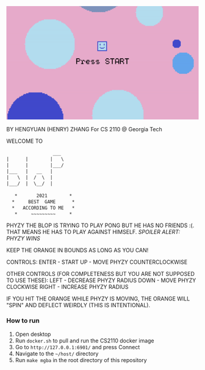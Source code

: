 ![](https://github.com/henryz2004/gameboypong/blob/main/demo.gif)

BY HENGYUAN (HENRY) ZHANG
For CS 2110 @ Georgia Tech

WELCOME TO
        
```
                 ___
|      |        |   \
|      |        |___/
|___   |   __   |
|   \  |  /  \  |
|___/  |  \__/  |

   *       2021        *
  *     BEST  GAME      *
  *   ACCORDING TO ME   *
   *     ~~~~~~~~~     *
```

PHYZY THE BLOP IS TRYING TO PLAY PONG BUT HE HAS NO FRIENDS :(.
THAT MEANS HE HAS TO PLAY AGAINST HIMSELF. *SPOILER ALERT: PHYZY WINS*

KEEP THE ORANGE IN BOUNDS AS LONG AS YOU CAN!

CONTROLS:
ENTER - START
UP - MOVE PHYZY COUNTERCLOCKWISE

OTHER CONTROLS (FOR COMPLETENESS BUT YOU ARE NOT SUPPOSED TO USE THESE):
LEFT - DECREASE PHYZY RADIUS
DOWN - MOVE PHYZY CLOCKWISE
RIGHT - INCREASE PHYZY RADIUS


IF YOU HIT THE ORANGE WHILE PHYZY IS MOVING, THE ORANGE WILL
"SPIN" AND DEFLECT WEIRDLY (THIS IS INTENTIONAL).

### How to run
1. Open desktop
2. Run `docker.sh` to pull and run the CS2110 docker image
3. Go to `http://127.0.0.1:6901/` and press Connect
4. Navigate to the `~/host/` directory
5. Run `make mgba` in the root directory of this repository